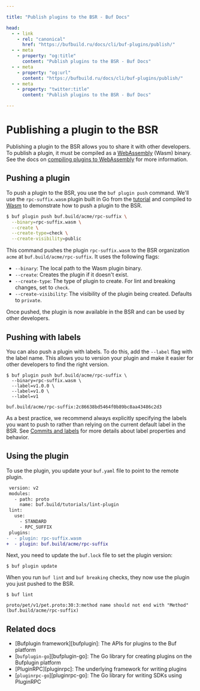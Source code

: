 ```yaml
---

title: "Publish plugins to the BSR - Buf Docs"

head:
  - - link
    - rel: "canonical"
      href: "https://bufbuild.ru/docs/cli/buf-plugins/publish/"
  - - meta
    - property: "og:title"
      content: "Publish plugins to the BSR - Buf Docs"
  - - meta
    - property: "og:url"
      content: "https://bufbuild.ru/docs/cli/buf-plugins/publish/"
  - - meta
    - property: "twitter:title"
      content: "Publish plugins to the BSR - Buf Docs"

---
```


# Publishing a plugin to the BSR

Publishing a plugin to the BSR allows you to share it with other developers. To publish a plugin, it must be compiled as a [WebAssembly](https://webassembly.org/) (Wasm) binary. See the docs on [compiling plugins to WebAssembly](../webassembly/) for more information.

## Pushing a plugin

To push a plugin to the BSR, you use the `buf plugin push` command. We'll use the `rpc-suffix.wasm` plugin built in Go from the [tutorial](../tutorial-create-buf-plugin/) and compiled to [Wasm](../webassembly/) to demonstrate how to push a plugin to the BSR.

```sh
$ buf plugin push buf.build/acme/rpc-suffix \
  --binary=rpc-suffix.wasm \
  --create \
  --create-type=check \
  --create-visibility=public
```

This command pushes the plugin `rpc-suffix.wasm` to the BSR organization `acme` at `buf.build/acme/rpc-suffix`. It uses the following flags:

- `--binary`: The local path to the Wasm plugin binary.
- `--create`: Creates the plugin if it doesn't exist.
- `--create-type`: The type of plugin to create. For lint and breaking changes, set to `check`.
- `--create-visibility`: The visibility of the plugin being created. Defaults to `private`.

Once pushed, the plugin is now available in the BSR and can be used by other developers.

## Pushing with labels

You can also push a plugin with labels. To do this, add the `--label` flag with the label name. This allows you to version your plugin and make it easier for other developers to find the right version.

```console
$ buf plugin push buf.build/acme/rpc-suffix \
  --binary=rpc-suffix.wasm \
  --label=v1.0.0 \
  --label=v1.0 \
  --label=v1

buf.build/acme/rpc-suffix:2c86638bd5464f0b89bc8aa43486c2d3
```

As a best practice, we recommend always explicitly specifying the labels you want to push to rather than relying on the current default label in the BSR. See [Commits and labels](../../../bsr/commits-labels/) for more details about label properties and behavior.

## Using the plugin

To use the plugin, you update your `buf.yaml` file to point to the remote plugin.

```diff
 version: v2
 modules:
   - path: proto
     name: buf.build/tutorials/lint-plugin
 lint:
   use:
     - STANDARD
     - RPC_SUFFIX
 plugins:
-  - plugin: rpc-suffix.wasm
+  - plugin: buf.build/acme/rpc-suffix
```

Next, you need to update the `buf.lock` file to set the plugin version:

```console
$ buf plugin update
```

When you run `buf lint` and `buf breaking` checks, they now use the plugin you just pushed to the BSR.

```console
$ buf lint

proto/pet/v1/pet.proto:30:3:method name should not end with "Method" (buf.build/acme/rpc-suffix)
```

## Related docs

- \[Bufplugin framework\]\[bufplugin\]: The APIs for plugins to the Buf platform
- \[`bufplugin-go`\]\[bufplugin-go\]: The Go library for creating plugins on the Bufplugin platform
- \[PluginRPC\]\[pluginrpc\]: The underlying framework for writing plugins
- \[`pluginrpc-go`\]\[pluginrpc-go\]: The Go library for writing SDKs using PluginRPC
